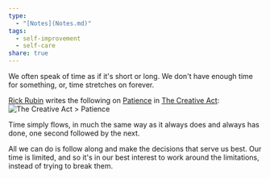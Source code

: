 ```yaml
---
type:
  - "[Notes](Notes.md)"
tags:
  - self-improvement
  - self-care
share: true
---
```


We often speak of time as if it's short or long. We don't have enough time for something, or, time stretches on forever.

[Rick Rubin](./External/Rick%20Rubin.md) writes the following on [Patience](../Patience.md) in [The Creative Act](./External/The%20Creative%20Act.md):
![The Creative Act > Patience](./External/The%20Creative%20Act.mdpatience)

Time simply flows, in much the same way as it always does and always has done, one second followed by the next.

All we can do is follow along and make the decisions that serve us best. Our time is limited, and so it's in our best interest to work around the limitations, instead of trying to break them.



